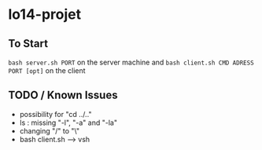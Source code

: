# lo14-projet
## To Start
`bash server.sh PORT` on the server machine and
`bash client.sh CMD ADRESS PORT [opt]` on the client
## TODO / Known Issues
 - possibility for "cd ../.."
 - ls : missing "-l", "-a" and "-la"
 - changing "/" to "\\"
 - bash client.sh --> vsh
